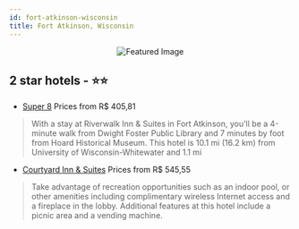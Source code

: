 ```yaml
---
id: fort-atkinson-wisconsin
title: Fort Atkinson, Wisconsin
---
```


<center><img src="https://i.travelapi.com/hotels/19000000/18540000/18537800/18537795/9c9f16d7_z.jpg" alt="Featured Image" /></center>


##  2 star hotels - ⭐️⭐️

-    [Super 8](https://us.hurb.com/hotels/fort-atkinson/super-8-JNP-JP641306?cmp=18055) Prices from R$ 405,81
   > With a stay at Riverwalk Inn & Suites in Fort Atkinson, you'll be a 4-minute walk from Dwight Foster Public Library and 7 minutes by foot from Hoard Historical Museum. This hotel is 10.1 mi (16.2 km) from University of Wisconsin-Whitewater and 1.1 mi
-    [Courtyard Inn & Suites](https://us.hurb.com/hotels/fort-atkinson/courtyard-inn-suites-JNP-JP409770?cmp=18055) Prices from R$ 545,55
   > Take advantage of recreation opportunities such as an indoor pool, or other amenities including complimentary wireless Internet access and a fireplace in the lobby. Additional features at this hotel include a picnic area and a vending machine.
